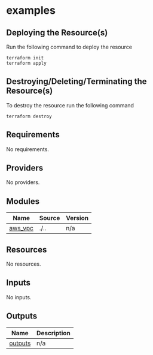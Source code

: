# examples

## Deploying the Resource(s)
Run the following command to deploy the resource
```console
terraform init
terraform apply
```

## Destroying/Deleting/Terminating the Resource(s)
To destroy the resource run the following command
```console
terraform destroy
```

<!-- BEGINNING OF PRE-COMMIT-TERRAFORM DOCS HOOK -->
## Requirements

No requirements.

## Providers

No providers.

## Modules

| Name | Source | Version |
|------|--------|---------|
| <a name="module_aws_vpc"></a> [aws\_vpc](#module\_aws\_vpc) | ./.. | n/a |

## Resources

No resources.

## Inputs

No inputs.

## Outputs

| Name | Description |
|------|-------------|
| <a name="output_outputs"></a> [outputs](#output\_outputs) | n/a |
<!-- END OF PRE-COMMIT-TERRAFORM DOCS HOOK -->
